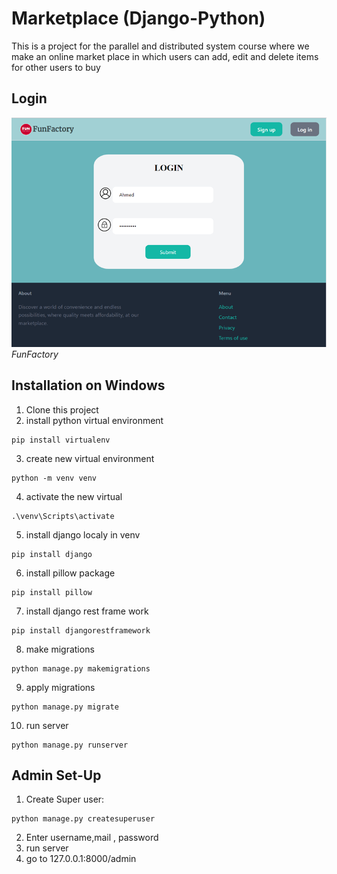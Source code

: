 # Marketplace (Django-Python)
This is a project for the parallel and distributed system course where we make an online market place in which users can add, edit and delete items for other users to buy 

## Login
![FunFactory](./images/Picture1.png "FunFactory") *FunFactory*

## Installation on Windows
1. Clone this project
2. install python virtual environment 
```
pip install virtualenv
```
3. create new virtual environment
```
python -m venv venv
```
4. activate the new virtual
```
.\venv\Scripts\activate
```
5. install django localy in venv
```
pip install django 
```
6. install pillow package
```
pip install pillow
```
7. install django rest frame work
```
pip install djangorestframework
```
8. make migrations 
```
python manage.py makemigrations
```
9. apply migrations
```
python manage.py migrate
```
10. run server
```
python manage.py runserver
```
## Admin Set-Up
1. Create Super user:
```
python manage.py createsuperuser
```
2. Enter username,mail , password 
3. run server
4. go to 127.0.0.1:8000/admin 
